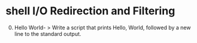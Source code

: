 # shell I/O Redirection and Filtering 
0. Hello World- > Write a script that prints Hello, World, followed by a new line to the standard output.

